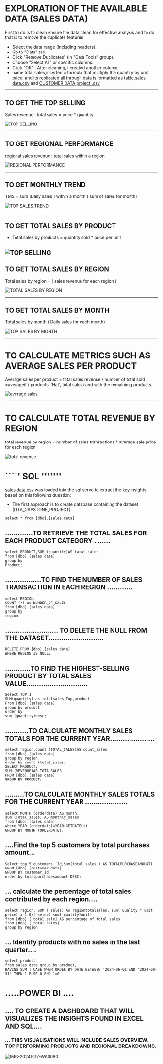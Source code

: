 # EXPLORATION OF THE AVAILABLE DATA (SALES DATA) 

First to do is to clean ensure the data clean for effective analysis 
and to do that is to remove the duplicate features
- Select the data range (including headers).
- Go to "Data" tab.
-  Click "Remove Duplicates" (in "Data Tools" group).
-  Choose "Select All" or specific columns.
- Click "OK" .  After cleaning, i created another column, 
- name total sales,inserted a formula that multiply the quantity by unit price. 
and its replicated all through data is formatted as table.[sales data.csv](https://github.com/user-attachments/files/17629480/sales.data.csv) and 
[CUSTOMER DATA project .csv](https://github.com/user-attachments/files/17630782/CUSTOMER.DATA.project.csv)

------------------------------------------------

## TO GET THE TOP SELLING 
 	
Sales revenue : total sales = price * quantity.

![TOP SELLING](https://github.com/user-attachments/assets/23f24b68-c133-4f77-a9fc-cc9f1af27d42)

-------------------------------------------------------------

## TO GET REGIONAL PERFORMANCE 

regional sales revenue : total sales within a region

![REGIONAL PERFORMANCE](https://github.com/user-attachments/assets/8aa38b18-01e5-4d91-a963-a5457663dede)

------------------------------------------------------------

## TO GET MONTHLY TREND 

TMS = sum (Daily sales ) within a month ( sum of sales for month)

![TOP SALES TREND](https://github.com/user-attachments/assets/864a1d23-3156-4506-b956-8484289edc8f)


------------------------------------------------------------------
## TO GET TOTAL SALES BY PRODUCT

- Total sales by products = quantity sold * price per unit

![TOP SELLING](https://github.com/user-attachments/assets/f50c755c-22ad-4afa-b51b-789525c27ef6)
---------------------------------------------------------


## TO GET TOTAL SALES BY REGION

 Total sales by region = ( sales revenue for each region )

![TOTAL SALES BY REGION](https://github.com/user-attachments/assets/78d6e7f8-09b9-4916-b99a-de104c2257b2)

------------------------------------------------------

## TO GET TOTAL SALES BY MONTH 

Total sales by month ( Daily sales for each month) 

![TOP SALES BY MONTH](https://github.com/user-attachments/assets/32aecfdb-785b-4ccb-aec3-9c0d06907535)

-------------------------------------------------------------------
# TO CALCULATE METRICS SUCH AS AVERAGE SALES PER PRODUCT 

Average sales per product = total sales revenue / number of total sold 
=averageif ( products, 'Hat', total sales) and with the remainimg products. 

![average sales](https://github.com/user-attachments/assets/984a6997-6cbd-40cf-9d9f-679c211b4947)

----------------------------------------------------------------------------
# TO CALCULATE TOTAL REVENUE BY REGION 

total revenue by region = number of sales transactions * average sale price for each region 

![total revenue](https://github.com/user-attachments/assets/3cdaa702-b69b-4386-8a29-18c4b605a8d3)




   # ````' SQL '''''''

[sales data.csv](https://github.com/user-attachments/files/17630814/sales.data.csv)
was loaded into the sql serve to extract the key insights based on this following question: 

- The first approach is to create database containing the dataset (LITA_CAPSTONE_PROJECT)

```select * from [dbo].[sales data]```

## .............TO RETRIEVE THE TOTAL SALES FOR EACH PRODUCT CATEGORY . ......

````
select PRODUCT,SUM (quantity)AS tatal_sales
from [dbo].[sales data]
group by 
Product;
````

## .................TO FIND THE NUMBER OF SALES TRANSACTION IN EACH REGION ............

````
select REGION,
COUNT (*) as NUMBER_OF_SALES
from [dbo].[sales data]
group by
region 
````

## ......................... TO DELETE THE NULL FROM THE DATASET..........................

````
DELETE FROM [dbo].[sales data]
WHERE REGION IS NULL;
````

## ............TO FIND THE HIGHEST-SELLING PRODUCT BY TOTAL SALES VALUE.............................

````
Select TOP 1
SUM(quantity) as totalsales_Top,product
From [dbo].[sales data]
group by product
order by
sum (quantity)desc;
````

## ...........TO CALCULATE MONTHLY SALES TOTALS FOR THE CURRENT YEAR.....................

````
select region,count (TOTAL_SALES)AS count_sales
from [dbo].[sales data]
group by region
order by count (total_sales)
SELECT PRODUCT,
SUM (REVENUE)AS TOTALSALES
FROM [dbo].[sales data]
GROUP BY PRODUCT;
````

## .........TO CALCULATE MONTHLY SALES TOTALS FOR THE CURRENT YEAR ....................

````
select MONTH (orderdate) AS month,
sum (Total_sales) AS monthly_sales
from [dbo].[sales data]
where YEAR (orderdate)=YEAR(GETDATE())
GROUP BY MONTH (ORDERDATE);
````

## ....Find the top 5 customers by total purchases amount...

````
Select top 5 customers_ Id,Sum(total sales ) AS TOTALPURCHASEAMOUNT)
FROM [dbo].[customer data]
GROUP BY customer_id
order by totalpurchasesamount DESC; 
````

## ... calculate the percentage of total sales contributed by each region....

````
select region, SUM ( sales) As regiontotalsales, sum( Quality * unit price) x 1.0/( select sum( quality*unit)
from [dbo].[ total sale] AS percentage of total sales
from [dbo].[ total sales]
group by region
````

## ... Identify products with no sales in the last quarter....

````
select product
from sales data group by product,
HAVING SUM ( CASE WHEN ORDER BY DATE BETWEEN '2024-06-01'AND '2024-08-31' THEN 1 ELSE 0 END )=0
````

# .....POWER BI ....


## ....  TO CREATE A DASHBOARD THAT WILL VISUALIZES THE INSIGHTS FOUND IN EXCEL AND SQL.... 


### ... THIS VISUALISATIONS WILL INCLUDE SALES OVERVIEW, TOP PERFORMING PRODUCTS AND REGIONAL BREAKDOWNS. 

![IMG-20241017-WA0090](https://github.com/user-attachments/assets/668a3f7e-1938-490c-b519-ad9a052b2e71)
